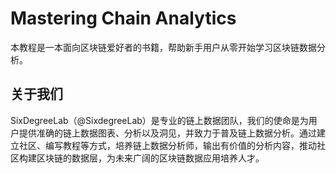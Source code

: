 # Mastering Chain Analytics
本教程是一本面向区块链爱好者的书籍，帮助新手用户从零开始学习区块链数据分析。

## 关于我们
SixDegreeLab（@SixdegreeLab）是专业的链上数据团队，我们的使命是为用户提供准确的链上数据图表、分析以及洞见，并致力于普及链上数据分析。通过建立社区、编写教程等方式，培养链上数据分析师，输出有价值的分析内容，推动社区构建区块链的数据层，为未来广阔的区块链数据应用培养人才。

